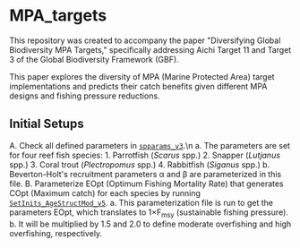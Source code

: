 # MPA_targets
This repository was created to accompany the paper "Diversifying Global Biodiversity MPA Targets," specifically addressing Aichi Target 11 and Target 3 of the Global Biodiversity Framework (GBF).

This paper explores the diversity of MPA (Marine Protected Area) target implementations and predicts their catch benefits given different MPA designs and fishing pressure reductions.

## Initial Setups
A. Check all defined parameters in [`spparams_v3`](mains/spparams_v3.m).\n
    a. The parameters are set for four reef fish species: 
        1. Parrotfish (*Scarus* spp.) 
        2. Snapper (*Lutjanus* spp.) 
        3. Coral trout (*Plectropomus* spp.) 
        4. Rabbitfish (*Siganus* spp.) 
    b. Beverton-Holt's recruitment parameters α and β are parameterized in this file. 
B. Parameterize EOpt (Optimum Fishing Mortality Rate) that generates COpt (Maximum catch) for each species by running [`SetInits_AgeStructMod_v5`](mains/SetInits_AgeStructMod_v5.m). 
    a. This parameterization file is run to get the parameters EOpt, which translates to 1×F<sub>msy</sub> (sustainable fishing pressure).
    b. It will be multiplied by 1.5 and 2.0 to define moderate overfishing and high overfishing, respectively.

